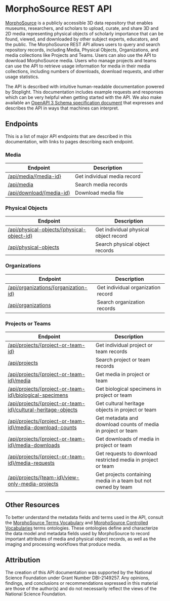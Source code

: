 # MorphoSource REST API

[MorphoSource](https://www.morphosource.org) is a publicly accessible 3D data repository  that enables museums, researchers, and scholars to upload, curate, and share 3D and 2D media representing physical objects of scholarly importance that can be found, viewed, and downloaded by other subject experts, educators, and the public. The MorphoSource REST API allows users to query and search repository records, including Media, Physical Objects, Organizations, and media collections like Projects and Teams. Users can also use the API to download MorphoSource media. Users who manage projects and teams can use the API to retrieve usage information for media in their media collections, including numbers of downloads, download requests, and other usage statistics. 

The API is described with intuitive human-readable documentation powered by Stoplight. This documentation includes example requests and responses which can be very helpful when getting started with the API. We also make available an [OpenAPI 3 Schema specification document](https://github.com/MorphoSource/morphosource-api) that expresses and describes the API in ways that machines can interpret.  

## Endpoints

This is a list of major API endpoints that are described in this documentation, with links to pages describing each endpoint.

### Media

| Endpoint | Description |
| --- | --- |
| [/api/media/{media-id}](https://morphosource.stoplight.io/docs/morphosource-api/b474e3d7c2ccc-get-individual-media-record) | Get individual media record |
| [/api/media](https://morphosource.stoplight.io/docs/morphosource-api/2d534286cca2e-search-media-records) | Search media records |
| [/api/download/{media-id}](https://morphosource.stoplight.io/docs/morphosource-api/stzmm22vruz2k-download-media-file) | Download media file |

### Physical Objects

| Endpoint | Description |
| --- | --- |
| [/api/physical-objects/{physical-object-id}](https://morphosource.stoplight.io/docs/morphosource-api/aea3fb04ec708-get-individual-physical-object-record) | Get individual physical object record |
| [/api/physical-objects](https://morphosource.stoplight.io/docs/morphosource-api/2da44118dab34-search-physical-object-records) | Search physical object records |

### Organizations

| Endpoint | Description |
| --- | --- |
| [/api/organizations/{organization-id}](https://morphosource.stoplight.io/docs/morphosource-api/a544f2a31073a-get-individual-organization-record) | Get individual organization record |
| [/api/organizations](https://morphosource.stoplight.io/docs/morphosource-api/fa3dc1d3c66be-search-organization-records) | Search organization records |

### Projects or Teams

| Endpoint | Description |
| --- | --- |
| [/api/projects/{project-or-team-id}](https://morphosource.stoplight.io/docs/morphosource-api/a14e662377b48-get-individual-project-or-team-record) | Get individual project or team records |
| [/api/projects](https://morphosource.stoplight.io/docs/morphosource-api/01a98fbf58a8b-search-project-or-team-records) | Search project or team records |
| [/api/projects/{project-or-team-id}/media](https://morphosource.stoplight.io/docs/morphosource-api/12c02c9cbcce0-get-media-in-project-or-team) | Get media in project or team |
| [/api/projects/{project-or-team-id}/biological-specimens](https://morphosource.stoplight.io/docs/morphosource-api/3bb4484b02180-get-biological-specimens-in-project-or-team) | Get biological specimens in project or team |
| [/api/projects/{project-or-team-id}/cultural-heritage-objects](https://morphosource.stoplight.io/docs/morphosource-api/4c194247a13ee-get-cultural-heritage-objects-in-project-or-team) | Get cultural heritage objects in project or team |
| [/api/projects/{project-or-team-id}/media-download-counts](https://morphosource.stoplight.io/docs/morphosource-api/01d554d45ad00-get-metadata-and-download-counts-of-media-in-project-or-team) | Get metadata and download counts of media in project or team |
| [/api/projects/{project-or-team-id}/media-downloads](https://morphosource.stoplight.io/docs/morphosource-api/ecc384615696f-get-downloads-of-media-in-project-or-team) | Get downloads of media in project or team |
| [/api/projects/{project-or-team-id}/media-requests](https://morphosource.stoplight.io/docs/morphosource-api/0e6860f269b72-get-requests-to-download-restricted-media-in-project-or-team) | Get requests to download restricted media in project or team |
| [/api/projects/{team-id}/view-only-media-projects](https://morphosource.stoplight.io/docs/morphosource-api/67b9b4443769a-get-projects-containing-media-in-a-team-but-not-owned-by-team) | Get projects containing media in a team but not owned by team |

## Other Resources

To better understand the metadata fields and terms used in the API, consult the [MorphoSource Terms Vocabulary](https://www.morphosource.org/terms/ms) and [MorphoSource Controlled Vocabularies](https://www.morphosource.org/terms/mscv) terms ontologies. These ontologies define and characterize the data model and metadata fields used by MorphoSource to record important attributes of media and physical object records, as well as the imaging and processing workflows that produce media.  

## Attribution

The creation of this API documentation was supported by the National Science Foundation under Grant Number DBI-2149257. Any opinions, findings, and conclusions or recommendations expressed in this material are those of the author(s) and do not necessarily reflect the views of the National Science Foundation.